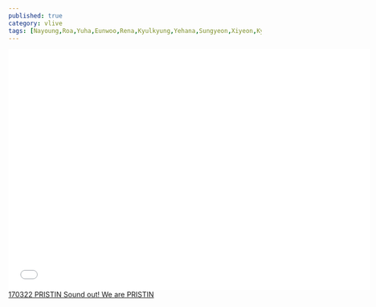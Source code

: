 ```yaml
---
published: true
category: vlive
tags: [Nayoung,Roa,Yuha,Eunwoo,Rena,Kyulkyung,Yehana,Sungyeon,Xiyeon,Kyla]
---
```

<iframe frameborder="0" width="720" height="480" src="BLAH" allowfullscreen></iframe><br /><a href="" target="_blank">170322 PRISTIN Sound out! We are PRISTIN</a>